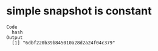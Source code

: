 # simple snapshot is constant

    Code
      hash
    Output
      [1] "6dbf220b39b845010a28d2a24f04c379"

